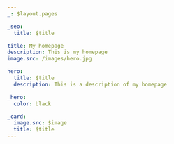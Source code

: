 ```yaml
---
_: $layout.pages

_seo:
  title: $title

title: My homepage
description: This is my homepage
image.src: /images/hero.jpg

hero:
  title: $title
  description: This is a description of my homepage 

_hero:
  color: black

_card:
  image.src: $image
  title: $title
---
```

